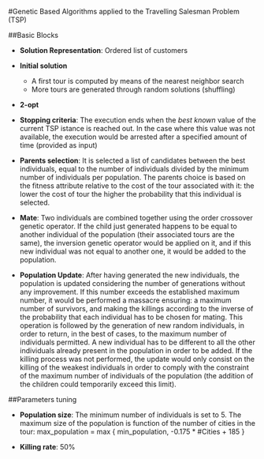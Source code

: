 #Genetic Based Algorithms applied to the Travelling Salesman Problem (TSP)

##Basic Blocks

- **Solution Representation**: Ordered list of customers

- **Initial solution**
  - A first tour is computed by means of the nearest neighbor search
  - More tours are generated through random solutions (shuffling)

- **2-opt**

- **Stopping criteria**: The execution ends when the *best known* value of the current TSP istance is reached out. In the case where this value was not available, the execution would be arrested after a specified amount of time (provided as input)


- **Parents selection**: It is selected a list of candidates between the best individuals, equal to the number of individuals divided by the minimum number of individuals per population. The parents choice is based on the fitness attribute relative to the cost of the tour associated with it: the lower the cost of tour the higher the probability that this individual is selected.

- **Mate**: Two individuals are combined together using the order crossover genetic operator. If the child just generated happens to be equal to another individual of the population (their associated tours are the same), the inversion genetic operator would be applied on it, and if this new individual was not equal to another one, it would be added to the population.

- **Population Update**: After having generated the new individuals, the population is updated considering the number of generations without any improvement. If this number exceeds the established maximum number, it would be performed a massacre ensuring: a maximum number of survivors, and making the killings according to the inverse of the probability that each individual has to be chosen for mating. This operation is followed by the generation of new random individuals, in order to return, in the best of cases, to the maximum number of individuals permitted. A new individual has to be different to all the other individuals already present in the population in order to be added. If the killing process was not performed, the update would only consist on the killing of the weakest individuals in order to comply with the constraint of the maximum number of individuals of the population (the addition of the children could temporarily exceed this limit).

##Parameters tuning

- **Population size**: The minimum number of individuals is set to 5. The maximum size of the population is function of the number of cities in the tour: max_population = max { min_population, -0.175 * #Cities + 185 }

- **Killing rate**: 50%

